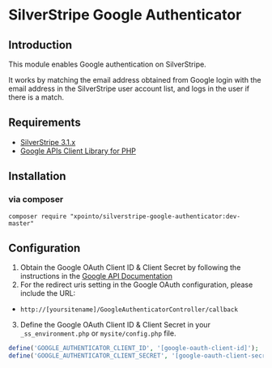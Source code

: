 # SilverStripe Google Authenticator

## Introduction

This module enables Google authentication on SilverStripe.

It works by matching the email address obtained from Google login with the email address in the SilverStripe user account list, and logs in the user if there is a match.

## Requirements

* [SilverStripe 3.1.x](https://github.com/silverstripe/silverstripe-framework)
* [Google APIs Client Library for PHP](https://github.com/google/google-api-php-client)

## Installation

### via composer

`composer require "xpointo/silverstripe-google-authenticator:dev-master"`

## Configuration

1. Obtain the Google OAuth Client ID & Client Secret by following the instructions in the [Google API Documentation](https://developers.google.com/api-client-library/php/auth/web-app)
2. For the redirect uris setting in the Google OAuth configuration, please include the URL: 
  * `http://[yoursitename]/GoogleAuthenticatorController/callback`
3. Define the Google OAuth Client ID & Client Secret in your `_ss_environment.php` or `mysite/config.php` file.
```PHP
define('GOOGLE_AUTHENTICATOR_CLIENT_ID', '[google-oauth-client-id]');
define('GOOGLE_AUTHENTICATOR_CLIENT_SECRET', '[google-oauth-client-secret]');
```


